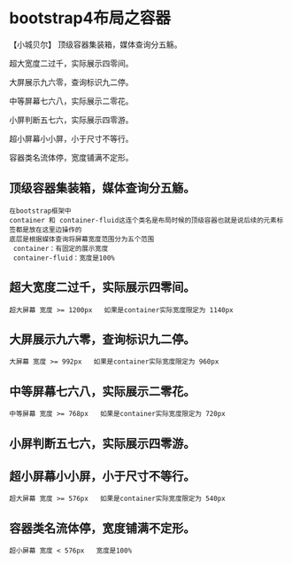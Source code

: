 # bootstrap4布局之容器
【小城贝尔】
顶级容器集装箱，媒体查询分五觞。

超大宽度二过千，实际展示四零间。

大屏展示九六零，查询标识九二停。

中等屏幕七六八，实际展示二零花。

小屏判断五七六，实际展示四零游。

超小屏幕小小屏，小于尺寸不等行。

容器类名流体停，宽度铺满不定形。

## 顶级容器集装箱，媒体查询分五觞。
    在bootstrap框架中 
    container 和 container-fluid这连个类名是布局时候的顶级容器也就是说后续的元素标签都是放在这里边操作的
    底层是根据媒体查询将屏幕宽度范围分为五个范围
     container：有固定的展示宽度
     container-fluid：宽度是100%
## 超大宽度二过千，实际展示四零间。
    超大屏幕 宽度 >= 1200px   如果是container实际宽度限定为 1140px
## 大屏展示九六零，查询标识九二停。
    大屏幕 宽度 >= 992px   如果是container实际宽度限定为 960px
## 中等屏幕七六八，实际展示二零花。
    中等屏幕 宽度 >= 768px   如果是container实际宽度限定为 720px
## 小屏判断五七六，实际展示四零游。
## 超小屏幕小小屏，小于尺寸不等行。
    超大屏幕 宽度 >= 576px   如果是container实际宽度限定为 540px
## 容器类名流体停，宽度铺满不定形。
    超小屏幕 宽度 < 576px   宽度是100%